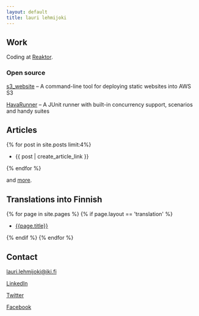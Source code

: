 ```yaml
---
layout: default
title: lauri lehmijoki
---
```

## Work

Coding at [Reaktor](http://www.reaktor.fi/en).

### Open source

[s3_website](https://github.com/laurilehmijoki/s3_website) –
  A command-line tool for deploying static websites into AWS S3

[HavaRunner](https://github.com/havarunner/havarunner) –
  A JUnit runner with built-in concurrency support, scenarios and handy suites

## Articles
{% for post in site.posts limit:4%}

* {{ post | create_article_link }}

{% endfor %}

and [more](/articles.html).

## Translations into Finnish

{% for page in site.pages %}
  {% if page.layout == 'translation' %}

  * [{{page.title}}]({{page.url}})

  {% endif %}
{% endfor %}

## Contact

lauri.lehmijoki@iki.fi

[LinkedIn](http://fi.linkedin.com/in/laurilehmijoki)

[Twitter](https://twitter.com/#!/laurilehmijoki)

[Facebook](https://www.facebook.com/lauri.lehmijoki)
